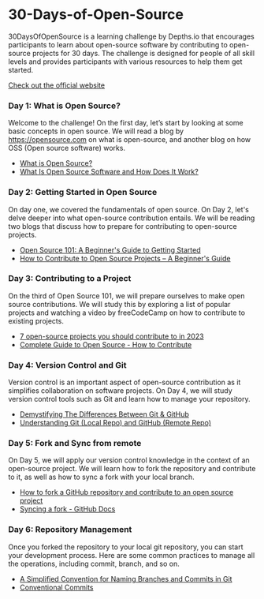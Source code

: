 # 30-Days-of-Open-Source

30DaysOfOpenSource is a learning challenge by Depths.io that encourages participants to learn about open-source software by contributing to open-source projects for 30 days. The challenge is designed for people of all skill levels and provides participants with various resources to help them get started.

[Check out the official website](https://depths.so/events/30daysopensource)

### Day 1: What is Open Source?
Welcome to the challenge! On the first day, let’s start by looking at some basic concepts in open source. We will read a blog by https://opensource.com on what is open-source, and another blog on how OSS (Open source software) works.

- [What is Open Source?](https://opensource.com/resources/what-open-source)
- [What Is Open Source Software and How Does It Work?](https://www.synopsys.com/glossary/what-is-open-source-software.html)

### Day 2: Getting Started in Open Source
On day one, we covered the fundamentals of open source. On Day 2, let's delve deeper into what open-source contribution entails. We will be reading two blogs that discuss how to prepare for contributing to open-source projects.

- [Open Source 101: A Beginner's Guide to Getting Started](https://dev.to/opensauced/open-source-101-a-beginners-guide-to-getting-started-37fb)
- [How to Contribute to Open Source Projects – A Beginner's Guide](https://www.freecodecamp.org/news/how-to-contribute-to-open-source-projects-beginners-guide/)

### Day 3: Contributing to a Project
On the third of Open Source 101, we will prepare ourselves to make open source contributions. We will study this by exploring a list of popular projects and watching a video by freeCodeCamp on how to contribute to existing projects.

- [7 open-source projects you should contribute to in 2023](https://dev.to/github20k/7-open-source-projects-you-should-contribute-to-in-2023-1nph)
- [Complete Guide to Open Source - How to Contribute](https://www.youtube.com/watch?v=yzeVMecydCE&ab_channel=freeCodeCamp.org)

### Day 4: Version Control and Git
Version control is an important aspect of open-source contribution as it simplifies collaboration on software projects. On Day 4, we will study version control tools such as Git and learn how to manage your repository.

- [Demystifying The Differences Between Git & GitHub](https://depths.so/curation/6518133984caa05ea26a3852)
- [Understanding Git (Local Repo) and GitHub (Remote Repo)](https://depths.so/curation/6518136c84caa05ea26a3855)



### Day 5: Fork and Sync from remote
On Day 5, we will apply our version control knowledge in the context of an open-source project. We will learn how to fork the repository and contribute to it, as well as how to sync a fork with your local branch.

- [How to fork a GitHub repository and contribute to an open source project ](https://sqldbawithabeard.com/2019/11/29/how-to-fork-a-github-repository-and-contribute-to-an-open-source-project/?utm_source=dlvr.it&utm_medium=facebook)
- [Syncing a fork - GitHub Docs](https://depths.so/curation/651816593a053be4b83aa71a)


### Day 6: Repository Management
Once you forked the repository to your local git repository, you can start your development process. Here are some common practices to manage all the operations, including commit, branch, and so on.

- [A Simplified Convention for Naming Branches and Commits in Git ](https://depths.so/curation/651840ad085fde9ea76aa2ed)
- [Conventional Commits](https://depths.so/curation/65184bd66b0aeffb52c5bc02)
